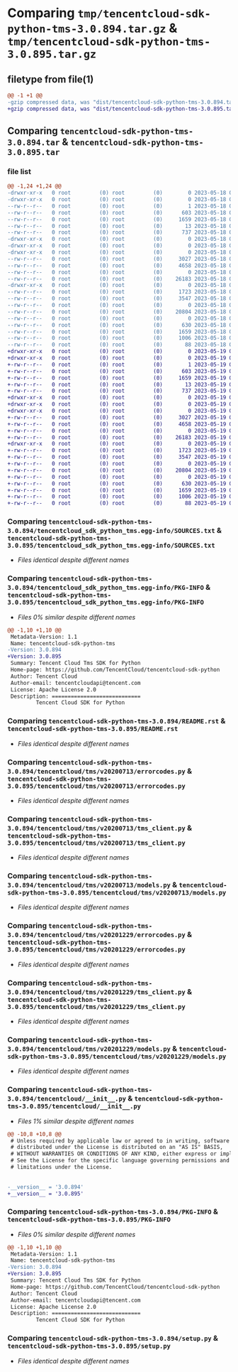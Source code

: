 # Comparing `tmp/tencentcloud-sdk-python-tms-3.0.894.tar.gz` & `tmp/tencentcloud-sdk-python-tms-3.0.895.tar.gz`

## filetype from file(1)

```diff
@@ -1 +1 @@
-gzip compressed data, was "dist/tencentcloud-sdk-python-tms-3.0.894.tar", last modified: Thu May 18 00:40:13 2023, max compression
+gzip compressed data, was "dist/tencentcloud-sdk-python-tms-3.0.895.tar", last modified: Fri May 19 03:03:38 2023, max compression
```

## Comparing `tencentcloud-sdk-python-tms-3.0.894.tar` & `tencentcloud-sdk-python-tms-3.0.895.tar`

### file list

```diff
@@ -1,24 +1,24 @@
-drwxr-xr-x   0 root         (0) root         (0)        0 2023-05-18 00:40:13.000000 tencentcloud-sdk-python-tms-3.0.894/
-drwxr-xr-x   0 root         (0) root         (0)        0 2023-05-18 00:40:13.000000 tencentcloud-sdk-python-tms-3.0.894/tencentcloud_sdk_python_tms.egg-info/
--rw-r--r--   0 root         (0) root         (0)        1 2023-05-18 00:40:13.000000 tencentcloud-sdk-python-tms-3.0.894/tencentcloud_sdk_python_tms.egg-info/dependency_links.txt
--rw-r--r--   0 root         (0) root         (0)      603 2023-05-18 00:40:13.000000 tencentcloud-sdk-python-tms-3.0.894/tencentcloud_sdk_python_tms.egg-info/SOURCES.txt
--rw-r--r--   0 root         (0) root         (0)     1659 2023-05-18 00:40:13.000000 tencentcloud-sdk-python-tms-3.0.894/tencentcloud_sdk_python_tms.egg-info/PKG-INFO
--rw-r--r--   0 root         (0) root         (0)       13 2023-05-18 00:40:13.000000 tencentcloud-sdk-python-tms-3.0.894/tencentcloud_sdk_python_tms.egg-info/top_level.txt
--rw-r--r--   0 root         (0) root         (0)      737 2023-05-18 00:40:13.000000 tencentcloud-sdk-python-tms-3.0.894/README.rst
-drwxr-xr-x   0 root         (0) root         (0)        0 2023-05-18 00:40:13.000000 tencentcloud-sdk-python-tms-3.0.894/tencentcloud/
-drwxr-xr-x   0 root         (0) root         (0)        0 2023-05-18 00:40:13.000000 tencentcloud-sdk-python-tms-3.0.894/tencentcloud/tms/
-drwxr-xr-x   0 root         (0) root         (0)        0 2023-05-18 00:40:13.000000 tencentcloud-sdk-python-tms-3.0.894/tencentcloud/tms/v20200713/
--rw-r--r--   0 root         (0) root         (0)     3027 2023-05-18 00:40:13.000000 tencentcloud-sdk-python-tms-3.0.894/tencentcloud/tms/v20200713/errorcodes.py
--rw-r--r--   0 root         (0) root         (0)     4658 2023-05-18 00:40:13.000000 tencentcloud-sdk-python-tms-3.0.894/tencentcloud/tms/v20200713/tms_client.py
--rw-r--r--   0 root         (0) root         (0)        0 2023-05-18 00:40:13.000000 tencentcloud-sdk-python-tms-3.0.894/tencentcloud/tms/v20200713/__init__.py
--rw-r--r--   0 root         (0) root         (0)    26183 2023-05-18 00:40:13.000000 tencentcloud-sdk-python-tms-3.0.894/tencentcloud/tms/v20200713/models.py
-drwxr-xr-x   0 root         (0) root         (0)        0 2023-05-18 00:40:13.000000 tencentcloud-sdk-python-tms-3.0.894/tencentcloud/tms/v20201229/
--rw-r--r--   0 root         (0) root         (0)     1723 2023-05-18 00:40:13.000000 tencentcloud-sdk-python-tms-3.0.894/tencentcloud/tms/v20201229/errorcodes.py
--rw-r--r--   0 root         (0) root         (0)     3547 2023-05-18 00:40:13.000000 tencentcloud-sdk-python-tms-3.0.894/tencentcloud/tms/v20201229/tms_client.py
--rw-r--r--   0 root         (0) root         (0)        0 2023-05-18 00:40:13.000000 tencentcloud-sdk-python-tms-3.0.894/tencentcloud/tms/v20201229/__init__.py
--rw-r--r--   0 root         (0) root         (0)    20804 2023-05-18 00:40:13.000000 tencentcloud-sdk-python-tms-3.0.894/tencentcloud/tms/v20201229/models.py
--rw-r--r--   0 root         (0) root         (0)        0 2023-05-18 00:40:13.000000 tencentcloud-sdk-python-tms-3.0.894/tencentcloud/tms/__init__.py
--rw-r--r--   0 root         (0) root         (0)      630 2023-05-18 00:40:13.000000 tencentcloud-sdk-python-tms-3.0.894/tencentcloud/__init__.py
--rw-r--r--   0 root         (0) root         (0)     1659 2023-05-18 00:40:13.000000 tencentcloud-sdk-python-tms-3.0.894/PKG-INFO
--rw-r--r--   0 root         (0) root         (0)     1006 2023-05-18 00:40:13.000000 tencentcloud-sdk-python-tms-3.0.894/setup.py
--rw-r--r--   0 root         (0) root         (0)       88 2023-05-18 00:40:13.000000 tencentcloud-sdk-python-tms-3.0.894/setup.cfg
+drwxr-xr-x   0 root         (0) root         (0)        0 2023-05-19 03:03:38.000000 tencentcloud-sdk-python-tms-3.0.895/
+drwxr-xr-x   0 root         (0) root         (0)        0 2023-05-19 03:03:38.000000 tencentcloud-sdk-python-tms-3.0.895/tencentcloud_sdk_python_tms.egg-info/
+-rw-r--r--   0 root         (0) root         (0)        1 2023-05-19 03:03:38.000000 tencentcloud-sdk-python-tms-3.0.895/tencentcloud_sdk_python_tms.egg-info/dependency_links.txt
+-rw-r--r--   0 root         (0) root         (0)      603 2023-05-19 03:03:38.000000 tencentcloud-sdk-python-tms-3.0.895/tencentcloud_sdk_python_tms.egg-info/SOURCES.txt
+-rw-r--r--   0 root         (0) root         (0)     1659 2023-05-19 03:03:38.000000 tencentcloud-sdk-python-tms-3.0.895/tencentcloud_sdk_python_tms.egg-info/PKG-INFO
+-rw-r--r--   0 root         (0) root         (0)       13 2023-05-19 03:03:38.000000 tencentcloud-sdk-python-tms-3.0.895/tencentcloud_sdk_python_tms.egg-info/top_level.txt
+-rw-r--r--   0 root         (0) root         (0)      737 2023-05-19 03:03:38.000000 tencentcloud-sdk-python-tms-3.0.895/README.rst
+drwxr-xr-x   0 root         (0) root         (0)        0 2023-05-19 03:03:38.000000 tencentcloud-sdk-python-tms-3.0.895/tencentcloud/
+drwxr-xr-x   0 root         (0) root         (0)        0 2023-05-19 03:03:38.000000 tencentcloud-sdk-python-tms-3.0.895/tencentcloud/tms/
+drwxr-xr-x   0 root         (0) root         (0)        0 2023-05-19 03:03:38.000000 tencentcloud-sdk-python-tms-3.0.895/tencentcloud/tms/v20200713/
+-rw-r--r--   0 root         (0) root         (0)     3027 2023-05-19 03:03:38.000000 tencentcloud-sdk-python-tms-3.0.895/tencentcloud/tms/v20200713/errorcodes.py
+-rw-r--r--   0 root         (0) root         (0)     4658 2023-05-19 03:03:38.000000 tencentcloud-sdk-python-tms-3.0.895/tencentcloud/tms/v20200713/tms_client.py
+-rw-r--r--   0 root         (0) root         (0)        0 2023-05-19 03:03:38.000000 tencentcloud-sdk-python-tms-3.0.895/tencentcloud/tms/v20200713/__init__.py
+-rw-r--r--   0 root         (0) root         (0)    26183 2023-05-19 03:03:38.000000 tencentcloud-sdk-python-tms-3.0.895/tencentcloud/tms/v20200713/models.py
+drwxr-xr-x   0 root         (0) root         (0)        0 2023-05-19 03:03:38.000000 tencentcloud-sdk-python-tms-3.0.895/tencentcloud/tms/v20201229/
+-rw-r--r--   0 root         (0) root         (0)     1723 2023-05-19 03:03:38.000000 tencentcloud-sdk-python-tms-3.0.895/tencentcloud/tms/v20201229/errorcodes.py
+-rw-r--r--   0 root         (0) root         (0)     3547 2023-05-19 03:03:38.000000 tencentcloud-sdk-python-tms-3.0.895/tencentcloud/tms/v20201229/tms_client.py
+-rw-r--r--   0 root         (0) root         (0)        0 2023-05-19 03:03:38.000000 tencentcloud-sdk-python-tms-3.0.895/tencentcloud/tms/v20201229/__init__.py
+-rw-r--r--   0 root         (0) root         (0)    20804 2023-05-19 03:03:38.000000 tencentcloud-sdk-python-tms-3.0.895/tencentcloud/tms/v20201229/models.py
+-rw-r--r--   0 root         (0) root         (0)        0 2023-05-19 03:03:38.000000 tencentcloud-sdk-python-tms-3.0.895/tencentcloud/tms/__init__.py
+-rw-r--r--   0 root         (0) root         (0)      630 2023-05-19 03:03:38.000000 tencentcloud-sdk-python-tms-3.0.895/tencentcloud/__init__.py
+-rw-r--r--   0 root         (0) root         (0)     1659 2023-05-19 03:03:38.000000 tencentcloud-sdk-python-tms-3.0.895/PKG-INFO
+-rw-r--r--   0 root         (0) root         (0)     1006 2023-05-19 03:03:38.000000 tencentcloud-sdk-python-tms-3.0.895/setup.py
+-rw-r--r--   0 root         (0) root         (0)       88 2023-05-19 03:03:38.000000 tencentcloud-sdk-python-tms-3.0.895/setup.cfg
```

### Comparing `tencentcloud-sdk-python-tms-3.0.894/tencentcloud_sdk_python_tms.egg-info/SOURCES.txt` & `tencentcloud-sdk-python-tms-3.0.895/tencentcloud_sdk_python_tms.egg-info/SOURCES.txt`

 * *Files identical despite different names*

### Comparing `tencentcloud-sdk-python-tms-3.0.894/tencentcloud_sdk_python_tms.egg-info/PKG-INFO` & `tencentcloud-sdk-python-tms-3.0.895/tencentcloud_sdk_python_tms.egg-info/PKG-INFO`

 * *Files 0% similar despite different names*

```diff
@@ -1,10 +1,10 @@
 Metadata-Version: 1.1
 Name: tencentcloud-sdk-python-tms
-Version: 3.0.894
+Version: 3.0.895
 Summary: Tencent Cloud Tms SDK for Python
 Home-page: https://github.com/TencentCloud/tencentcloud-sdk-python
 Author: Tencent Cloud
 Author-email: tencentcloudapi@tencent.com
 License: Apache License 2.0
 Description: ============================
         Tencent Cloud SDK for Python
```

### Comparing `tencentcloud-sdk-python-tms-3.0.894/README.rst` & `tencentcloud-sdk-python-tms-3.0.895/README.rst`

 * *Files identical despite different names*

### Comparing `tencentcloud-sdk-python-tms-3.0.894/tencentcloud/tms/v20200713/errorcodes.py` & `tencentcloud-sdk-python-tms-3.0.895/tencentcloud/tms/v20200713/errorcodes.py`

 * *Files identical despite different names*

### Comparing `tencentcloud-sdk-python-tms-3.0.894/tencentcloud/tms/v20200713/tms_client.py` & `tencentcloud-sdk-python-tms-3.0.895/tencentcloud/tms/v20200713/tms_client.py`

 * *Files identical despite different names*

### Comparing `tencentcloud-sdk-python-tms-3.0.894/tencentcloud/tms/v20200713/models.py` & `tencentcloud-sdk-python-tms-3.0.895/tencentcloud/tms/v20200713/models.py`

 * *Files identical despite different names*

### Comparing `tencentcloud-sdk-python-tms-3.0.894/tencentcloud/tms/v20201229/errorcodes.py` & `tencentcloud-sdk-python-tms-3.0.895/tencentcloud/tms/v20201229/errorcodes.py`

 * *Files identical despite different names*

### Comparing `tencentcloud-sdk-python-tms-3.0.894/tencentcloud/tms/v20201229/tms_client.py` & `tencentcloud-sdk-python-tms-3.0.895/tencentcloud/tms/v20201229/tms_client.py`

 * *Files identical despite different names*

### Comparing `tencentcloud-sdk-python-tms-3.0.894/tencentcloud/tms/v20201229/models.py` & `tencentcloud-sdk-python-tms-3.0.895/tencentcloud/tms/v20201229/models.py`

 * *Files identical despite different names*

### Comparing `tencentcloud-sdk-python-tms-3.0.894/tencentcloud/__init__.py` & `tencentcloud-sdk-python-tms-3.0.895/tencentcloud/__init__.py`

 * *Files 1% similar despite different names*

```diff
@@ -10,8 +10,8 @@
 # Unless required by applicable law or agreed to in writing, software
 # distributed under the License is distributed on an "AS IS" BASIS,
 # WITHOUT WARRANTIES OR CONDITIONS OF ANY KIND, either express or implied.
 # See the License for the specific language governing permissions and
 # limitations under the License.
 
 
-__version__ = '3.0.894'
+__version__ = '3.0.895'
```

### Comparing `tencentcloud-sdk-python-tms-3.0.894/PKG-INFO` & `tencentcloud-sdk-python-tms-3.0.895/PKG-INFO`

 * *Files 0% similar despite different names*

```diff
@@ -1,10 +1,10 @@
 Metadata-Version: 1.1
 Name: tencentcloud-sdk-python-tms
-Version: 3.0.894
+Version: 3.0.895
 Summary: Tencent Cloud Tms SDK for Python
 Home-page: https://github.com/TencentCloud/tencentcloud-sdk-python
 Author: Tencent Cloud
 Author-email: tencentcloudapi@tencent.com
 License: Apache License 2.0
 Description: ============================
         Tencent Cloud SDK for Python
```

### Comparing `tencentcloud-sdk-python-tms-3.0.894/setup.py` & `tencentcloud-sdk-python-tms-3.0.895/setup.py`

 * *Files identical despite different names*

